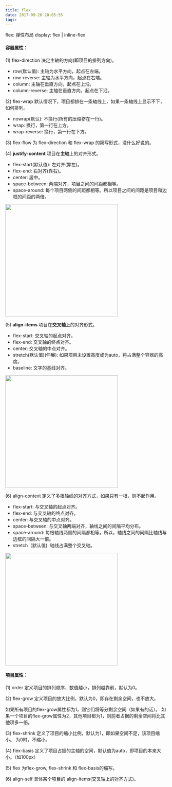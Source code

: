 ```yaml
---
title: flex
date: 2017-09-26 20:05:55
tags:
---
```

flex: 弹性布局
display: flex | inline-flex

#### 容器属性：

(1) flex-direction
决定主轴的方向(即项目的排列方向)。

* row(默认值): 主轴为水平方向，起点在左端。
* row-reverse: 主轴为水平方向，起点在右端。
* column: 主轴在垂直方向，起点在上沿。
* column-reverse: 主轴在垂直方向，起点在下沿。

(2) flex-wrap
默认情况下，项目都排在一条轴线上，如果一条轴线上显示不下，如何排列。

* nowrap(默认): 不换行(所有的压缩挤在一行)。
* wrap: 换行，第一行在上方。
* wrap-reverse: 换行，第一行在下方。

(3) flex-flow
为 flex-direction 和 flex-wrap 的简写形式，没什么好说的。

(4) **justify-content**
项目在**主轴**上的对齐形式。
* flex-start(默认值): 左对齐(靠左)。
* flex-end: 右对齐(靠右)。
* center: 居中。
* space-between: 两端对齐，项目之间的间距都相等。
* space-around: 每个项目两侧的间距都相等。所以项目之间的间距是项目和边框的间距的两倍。
<img src="http://oifogbmox.bkt.clouddn.com/170926-1.png" style="height: 350px" />

(5) **align-items**
项目在**交叉轴**上的对齐形式。
* flex-start: 交叉轴的起点对齐。
* flex-end: 交叉轴的终点对齐。
* center: 交叉轴的中点对齐。
* stretch(默认值)(伸展): 如果项目未设置高度或为auto，将占满整个容器的高度。
* baseline: 文字的基线对齐。
<img src="http://oifogbmox.bkt.clouddn.com/170926-2.png" style="height: 350px" />

(6) align-context
定义了多根轴线的对齐方式，如果只有一根，则不起作用。
* flex-start: 与交叉轴的起点对齐。
* flex-end: 与交叉轴的终点对齐。
* center: 与交叉轴的中点对齐。
* space-between: 与交叉轴两端对齐，轴线之间的间隔平均分布。
* space-around: 每根轴线两侧的间隔都相等。所以，轴线之间的间隔比轴线与边框的间隔大一倍。
* stretch（默认值): 轴线占满整个交叉轴。
<img src="http://oifogbmox.bkt.clouddn.com/170926-3.png" style="height: 350px" />

#### 项目属性：
(1) order
定义项目的排列顺序，数值越小，排列越靠前，默认为0。

(2) flex-grow
定义项目的放大比例，默认为0，即存在剩余空间，也不放大。

如果所有项目的flex-grow属性都为1，则它们将等分剩余空间（如果有的话）。
如果一个项目的flex-grow属性为2，其他项目都为1，则前者占据的剩余空间将比其他项多一倍。

(3) flex-shrink
定义了项目的缩小比例，默认为1，即如果空间不足，该项目缩小。
为0时，不缩小。

(4) flex-basis
定义了项目占据的主轴的空间，默认值为auto，即项目的本来大小。（如100px）

(5) flex
为flex-grow, flex-shrink 和 flex-basis的缩写。

(6) align-self
具体某个项目的 align-items(交叉轴上的对齐方式)。
